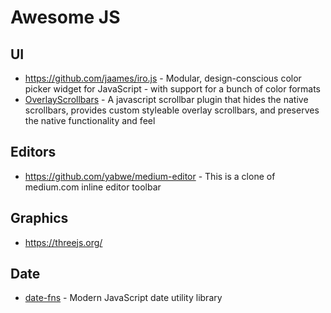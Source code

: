 # Awesome JS

## UI

- https://github.com/jaames/iro.js - Modular, design-conscious color picker widget for JavaScript - with support for a bunch of color formats
- [OverlayScrollbars](https://kingsora.github.io/OverlayScrollbars/) - A javascript scrollbar plugin that hides the native scrollbars, provides custom styleable overlay scrollbars, and preserves the native functionality and feel

## Editors

- https://github.com/yabwe/medium-editor - This is a clone of medium.com inline editor toolbar

## Graphics

- https://threejs.org/

## Date

- [date-fns](https://date-fns.org/) - Modern JavaScript date utility library
